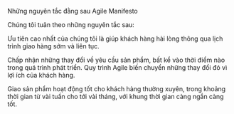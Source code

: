 Những nguyên tắc đằng sau Agile Manifesto

Chúng tôi tuân theo những nguyên tắc sau:

Ưu tiên cao nhất của chúng tôi là giúp khách hàng hài lòng thông qua lịch trình giao hàng sớm và liên tục.

Chấp nhận những thay đổi về yêu cầu sản phẩm, bất kể vào thời điểm nào trong quá trình phát triển. Quy trình Agile biến chuyển những thay đổi đó vì lợi ích của khách hàng.

Giao sản phẩm hoạt động tốt cho khách hàng thường xuyên, trong khoảng thời gian từ vài tuần cho tới vài tháng, với khung thời gian càng ngắn càng tốt.
